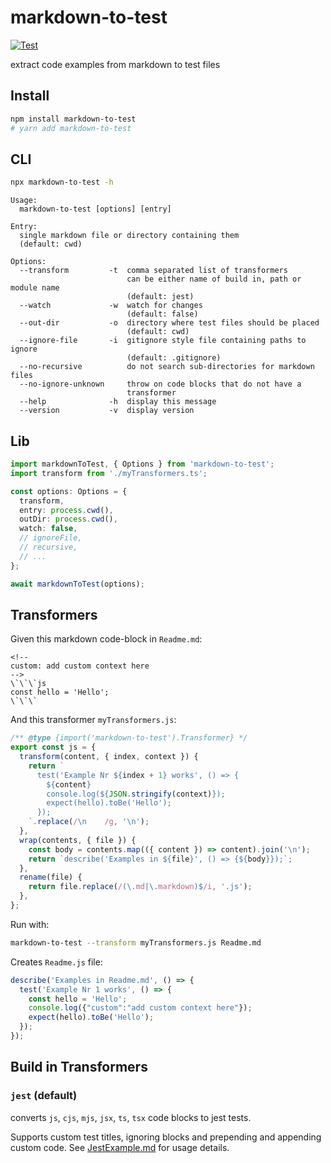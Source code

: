 # markdown-to-test

[![Test](https://github.com/Xiphe/markdown-to-test/actions/workflows/test.yml/badge.svg)](https://github.com/Xiphe/markdown-to-test/actions/workflows/test.yml)

extract code examples from markdown to test files

## Install

```bash
npm install markdown-to-test
# yarn add markdown-to-test
```

## CLI

```bash
npx markdown-to-test -h
```

```
Usage:
  markdown-to-test [options] [entry]

Entry:
  single markdown file or directory containing them
  (default: cwd)

Options:
  --transform         -t  comma separated list of transformers
                          can be either name of build in, path or module name
                          (default: jest)
  --watch             -w  watch for changes
                          (default: false)
  --out-dir           -o  directory where test files should be placed
                          (default: cwd)
  --ignore-file       -i  gitignore style file containing paths to ignore
                          (default: .gitignore)
  --no-recursive          do not search sub-directories for markdown files
  --no-ignore-unknown     throw on code blocks that do not have a
                          transformer
  --help              -h  display this message
  --version           -v  display version
```

## Lib

<!-- id: exec -->

```ts
import markdownToTest, { Options } from 'markdown-to-test';
import transform from './myTransformers.ts';

const options: Options = {
  transform,
  entry: process.cwd(),
  outDir: process.cwd(),
  watch: false,
  // ignoreFile,
  // recursive,
  // ...
};

await markdownToTest(options);
```

## Transformers

Given this markdown code-block in `Readme.md`:

<!-- id: source -->

```
<!--
custom: add custom context here
-->
\`\`\`js
const hello = 'Hello';
\`\`\`
```

And this transformer `myTransformers.js`:

<!-- id: transformer -->

```js
/** @type {import('markdown-to-test').Transformer} */
export const js = {
  transform(content, { index, context }) {
    return `
      test('Example Nr ${index + 1} works', () => {
        ${content}
        console.log(${JSON.stringify(context)});
        expect(hello).toBe('Hello');
      });
    `.replace(/\n    /g, '\n');
  },
  wrap(contents, { file }) {
    const body = contents.map(({ content }) => content).join('\n');
    return `describe('Examples in ${file}', () => {${body}});`;
  },
  rename(file) {
    return file.replace(/(\.md|\.markdown)$/i, '.js');
  },
};
```

Run with:

```bash
markdown-to-test --transform myTransformers.js Readme.md
```

Creates `Readme.js` file:

<!-- id: output -->

```ts
describe('Examples in Readme.md', () => {
  test('Example Nr 1 works', () => {
    const hello = 'Hello';
    console.log({"custom":"add custom context here"});
    expect(hello).toBe('Hello');
  });
});
```

## Build in Transformers

### `jest` (default)

converts `js`, `cjs`, `mjs`, `jsx`, `ts`, `tsx` code blocks to jest tests.

Supports custom test titles, ignoring blocks and prepending and appending
custom code. See [JestExample.md](https://github.com/Xiphe/markdown-to-test/blob/main/JestExample.md?plain=1) for usage details.

